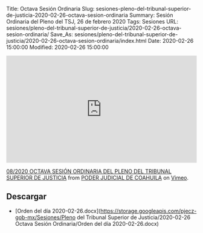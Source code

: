 Title: Octava Sesión Ordinaria
Slug: sesiones-pleno-del-tribunal-superior-de-justicia-2020-02-26-octava-sesion-ordinaria
Summary: Sesión Ordinaria del Pleno del TSJ, 26 de febrero 2020
Tags: Sesiones
URL: sesiones/pleno-del-tribunal-superior-de-justicia/2020-02-26-octava-sesion-ordinaria/
Save_As: sesiones/pleno-del-tribunal-superior-de-justicia/2020-02-26-octava-sesion-ordinaria/index.html
Date: 2020-02-26 15:00:00
Modified: 2020-02-26 15:00:00


<div style="padding:56.25% 0 0 0;position:relative;"><iframe src="https://player.vimeo.com/video/393939899" style="position:absolute;top:0;left:0;width:100%;height:100%;" frameborder="0" allow="autoplay; fullscreen" allowfullscreen></iframe></div><script src="https://player.vimeo.com/api/player.js"></script>
<p><a href="https://vimeo.com/393939899">08/2020 OCTAVA SESI&Oacute;N ORDINARIA DEL PLENO DEL TRIBUNAL SUPERIOR DE JUSTICIA</a> from <a href="https://vimeo.com/user103229504">PODER JUDICIAL DE COAHUILA</a> on <a href="https://vimeo.com">Vimeo</a>.</p>



## Descargar


* [Orden del día 2020-02-26.docx](https://storage.googleapis.com/pjecz-gob-mx/Sesiones/Pleno del Tribunal Superior de Justicia/2020-02-26 Octava Sesión Ordinaria/Orden del día 2020-02-26.docx)


